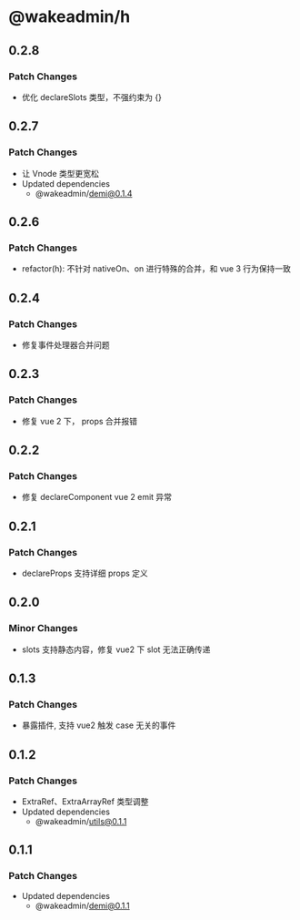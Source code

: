 # @wakeadmin/h

## 0.2.8

### Patch Changes

- 优化 declareSlots 类型，不强约束为 {}

## 0.2.7

### Patch Changes

- 让 Vnode 类型更宽松
- Updated dependencies
  - @wakeadmin/demi@0.1.4

## 0.2.6

### Patch Changes

- refactor(h): 不针对 nativeOn、on 进行特殊的合并，和 vue 3 行为保持一致

## 0.2.4

### Patch Changes

- 修复事件处理器合并问题

## 0.2.3

### Patch Changes

- 修复 vue 2 下， props 合并报错

## 0.2.2

### Patch Changes

- 修复 declareComponent vue 2 emit 异常

## 0.2.1

### Patch Changes

- declareProps 支持详细 props 定义

## 0.2.0

### Minor Changes

- slots 支持静态内容，修复 vue2 下 slot 无法正确传递

## 0.1.3

### Patch Changes

- 暴露插件, 支持 vue2 触发 case 无关的事件

## 0.1.2

### Patch Changes

- ExtraRef、ExtraArrayRef 类型调整
- Updated dependencies
  - @wakeadmin/utils@0.1.1

## 0.1.1

### Patch Changes

- Updated dependencies
  - @wakeadmin/demi@0.1.1
